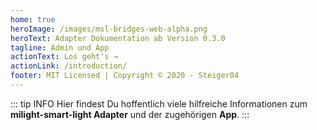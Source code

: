 ```yaml
---
home: true
heroImage: /images/msl-bridges-web-alpha.png
heroText: Adapter Dokumentation ab Version 0.3.0
tagline: Admin und App
actionText: Los geht's →
actionLink: /introduction/
footer: MIT Licensed | Copyright © 2020 - Steiger04
---
```

::: tip INFO
Hier findest Du hoffentlich viele hilfreiche Informationen zum **milight-smart-light Adapter** und der zugehörigen
**App**.
:::


